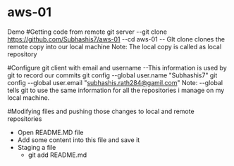 # aws-01
Demo
#Getting code from remote git server
--git clone https://github.com/Subhashis7/aws-01
--cd aws-01
-- GIt clone clones the remote copy into our local machine
Note: The local copy is called as local repository

#Configure git client with email and username
--This information is used by git to record our commits
git config --global user.name "Subhashis7"
git config --global user.email "subhashis.rath284@gamil.com"
Note: --global tells git to use the same information for all the repositories i manage on my local machine.

#Modifying files and pushing those changes to local and remote repositories
- Open README.MD file
- Add some content into this file and save it
- Staging a file
     - git add README.md
